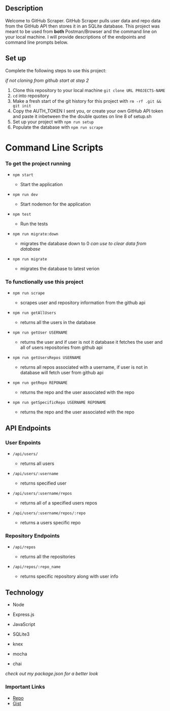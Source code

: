 
## Description

Welcome to GitHub Scraper. GitHub Scraper pulls user data and repo data from the GitHub API then stores it in an SQLite database. This project was meant to be used from __both__ Postman/Browser and the command line on your local machine. I will provide descriptions of the endpoints and command line prompts below.

## Set up

Complete the following steps to use this project:

*if not cloning from github start at step 2*

1. Clone this repository to your local machine `git clone URL PROJECTS-NAME`
2. `cd` into repository
3. Make a fresh start of the git history for this project with `rm -rf .git && git init`
4. Copy the AUTH_TOKEN I sent you, or create your own GitHub API token and paste it inbetween the the double quotes on line 8 of setup.sh
5. Set up your project with `npm run setup`
7. Populate the database with `npm run scrape` 
 

# Command Line Scripts

### To get the project running

- `npm start`
  - Start the application

- `npm run dev`
  - Start nodemon for the application

- `npm test`
  - Run the tests 

- `npm run migrate:down`
  - migrates the database down to 0 *can use to clear data from database*

- `npm run migrate`
  - migrates the database to latest verion

### To functionally use this project

- `npm run scrape`
  - scrapes user and repository information from the github api

- `npm run getAllUsers`
  - returns all the users in the database

- `npm run getUser USERNAME`
  - returns the user and if user is not it database it fetches the user and all of users repositories from github api

- `npm run getUsersRepos USERNAME`
  - returns all repos associated with a username, if user is not in database will fetch user from github api

- `npm run getRepo REPONAME`
  - returns the repo and the user associated with the repo

- `npm run getSpecificRepo USERNAME REPONAME`
  - returns the repo and the user associated with the repo


## API Endpoints

### User Enpoints

- `/api/users/` 
  - returns all users

- `/api/users/:username`
  - returns specified user

- `/api/users/:username/repos`
  - returns all of a specified users repos

- `/api/users/:username/repos/:repo`
  - returns a users specific repo

### Repository Endpoints

- `/api/repos`
  - returns all the repositories

- `/api/repos/:repo_name`
  - returns specific repository along with user info


## Technology 

- Node

- Express.js

- JavaScript

- SQLite3

- knex

- mocha 

- chai

*check out my package.json for a better look*

### Important Links

- [Repo](https://github.com/bateman001/github-scraper)
- [Gist](https://gist.github.com/bateman001/eea2d261c2508746d28ab82008605a5c)



